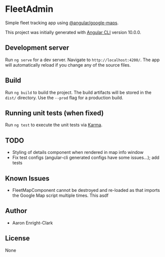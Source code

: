 # FleetAdmin

Simple fleet tracking app using [@angular/google-maps](https://github.com/angular/components/tree/master/src/google-maps).

This project was initially generated with [Angular CLI](https://github.com/angular/angular-cli) version 10.0.0.

## Development server

Run `ng serve` for a dev server. Navigate to `http://localhost:4200/`. The app will automatically reload if you change any of the source files.

## Build

Run `ng build` to build the project. The build artifacts will be stored in the `dist/` directory. Use the `--prod` flag for a production build.

## Running unit tests (when fixed)

Run `ng test` to execute the unit tests via [Karma](https://karma-runner.github.io).

## TODO

- Styling of details component when rendered in map info window
- Fix test configs (angular-cli generated configs have some issues...); add tests

## Known Issues

- FleetMapComponent cannot be destroyed and re-loaded as that imports the Google Map script multiple times. This
  asdf

## Author

- Aaron Enright-Clark

## License

None
